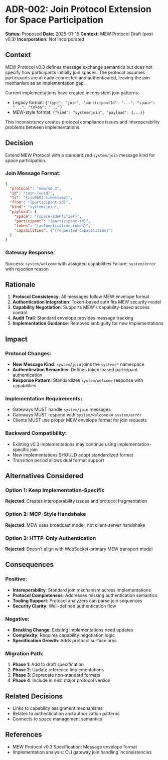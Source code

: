 # ADR-002: Join Protocol Extension for Space Participation

**Status:** Proposed
**Date:** 2025-01-15
**Context:** MEW Protocol Draft (post v0.3)
**Incorporation:** Not Incorporated

## Context

MEW Protocol v0.3 defines message exchange semantics but does not specify how participants initially join spaces. The protocol assumes participants are already connected and authenticated, leaving the join mechanism as an implementation gap.

Current implementations have created inconsistent join patterns:
- Legacy format: `{"type": "join", "participantId": "...", "space": "...", "token": "..."}`
- MEW-style format: `{"kind": "system/join", "payload": {...}}`

This inconsistency creates protocol compliance issues and interoperability problems between implementations.

## Decision

Extend MEW Protocol with a standardized `system/join` message kind for space participation.

### Join Message Format:
```json
{
  "protocol": "mew/v0.3",
  "id": "join-{uuid}",
  "ts": "{iso8601-timestamp}",
  "from": "{participant-id}",
  "kind": "system/join",
  "payload": {
    "space": "{space-identifier}",
    "participant": "{participant-id}",
    "token": "{authentication-token}",
    "capabilities": ["{requested-capabilities}"]
  }
}
```

### Gateway Response:
Success: `system/welcome` with assigned capabilities
Failure: `system/error` with rejection reason

## Rationale

1. **Protocol Consistency**: All messages follow MEW envelope format
2. **Authentication Integration**: Token-based auth fits MEW security model
3. **Capability Negotiation**: Supports MEW's capability-based access control
4. **Audit Trail**: Standard envelope provides message tracking
5. **Implementation Guidance**: Removes ambiguity for new implementations

## Impact

### Protocol Changes:
- **New Message Kind**: `system/join` joins the `system/*` namespace
- **Authentication Semantics**: Defines token-based participant authentication
- **Response Pattern**: Standardizes `system/welcome` response with capabilities

### Implementation Requirements:
- Gateways MUST handle `system/join` messages
- Gateways MUST respond with `system/welcome` or `system/error`
- Clients MUST use proper MEW envelope format for join requests

### Backward Compatibility:
- Existing v0.3 implementations may continue using implementation-specific join
- New implementations SHOULD adopt standardized format
- Transition period allows dual format support

## Alternatives Considered

### Option 1: Keep Implementation-Specific
**Rejected**: Creates interoperability issues and protocol fragmentation

### Option 2: MCP-Style Handshake
**Rejected**: MEW uses broadcast model, not client-server handshake

### Option 3: HTTP-Only Authentication
**Rejected**: Doesn't align with WebSocket-primary MEW transport model

## Consequences

### Positive:
- **Interoperability**: Standard join mechanism across implementations
- **Protocol Completeness**: Addresses missing authentication semantics
- **Tooling Support**: Protocol analyzers can parse join sequences
- **Security Clarity**: Well-defined authentication flow

### Negative:
- **Breaking Change**: Existing implementations need updates
- **Complexity**: Requires capability negotiation logic
- **Specification Growth**: Adds protocol surface area

### Migration Path:
1. **Phase 1**: Add to draft specification
2. **Phase 2**: Update reference implementations
3. **Phase 3**: Deprecate non-standard formats
4. **Phase 4**: Include in next major protocol version

## Related Decisions

- Links to capability assignment mechanisms
- Relates to authentication and authorization patterns
- Connects to space management semantics

## References

- MEW Protocol v0.3 Specification: Message envelope format
- Implementation analysis: CLI gateway join handling inconsistencies